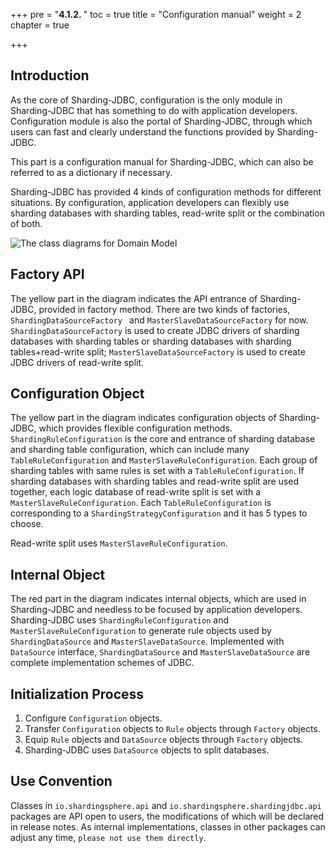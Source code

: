 +++
pre = "<b>4.1.2. </b>"
toc = true
title = "Configuration manual"
weight = 2
chapter = true

+++

## Introduction

As the core of Sharding-JDBC, configuration is the only module in Sharding-JDBC that has something to do with application developers. Configuration module is also the portal of Sharding-JDBC, through which users can fast and clearly understand the functions provided by Sharding-JDBC.

This part is a configuration manual for Sharding-JDBC, which can also be referred to as a dictionary if necessary.

Sharding-JDBC has provided 4 kinds of configuration methods for different situations. By configuration, application developers can flexibly use sharding databases with sharding tables, read-write split or the combination of both.

![The class diagrams for Domain Model](https://shardingsphere.apache.org/document/current/img/config_domain.png)

## Factory API

The yellow part in the diagram indicates the API entrance of Sharding-JDBC, provided in factory method. There are two kinds of factories, `ShardingDataSourceFactory ` and `MasterSlaveDataSourceFactory` for now. `ShardingDataSourceFactory` is used to create JDBC drivers of  sharding databases with sharding tables or sharding databases with sharding tables+read-write split; `MasterSlaveDataSourceFactory` is used to create JDBC drivers of read-write split.

## Configuration Object

The yellow part in the diagram indicates configuration objects of Sharding-JDBC, which provides flexible configuration methods. `ShardingRuleConfiguration` is the core and entrance of sharding database and sharding table configuration, which can include many `TableRuleConfiguration` and `MasterSlaveRuleConfiguration`. Each group of sharding tables with same rules is set with a `TableRuleConfiguration`. If sharding databases with sharding tables and read-write split are used together, each logic database of read-write split is set with a  `MasterSlaveRuleConfiguration`. Each `TableRuleConfiguration` is corresponding to a `ShardingStrategyConfiguration` and it has 5 types to choose.

Read-write split uses `MasterSlaveRuleConfiguration`.

## Internal Object

The red part in the diagram indicates internal objects, which are used in Sharding-JDBC and needless to be focused by application developers. Sharding-JDBC uses `ShardingRuleConfiguration` and `MasterSlaveRuleConfiguration` to generate rule objects used by  `ShardingDataSource` and `MasterSlaveDataSource`. Implemented with `DataSource` interface, `ShardingDataSource` and `MasterSlaveDataSource` are complete implementation schemes of JDBC.

## Initialization Process

1. Configure `Configuration` objects.
2. Transfer `Configuration` objects to `Rule` objects through `Factory` objects.
3. Equip `Rule` objects and `DataSource` objects through `Factory` objects.
4. Sharding-JDBC uses `DataSource` objects to split databases.

## Use Convention

Classes in `io.shardingsphere.api` and `io.shardingsphere.shardingjdbc.api` packages are API open to users, the modifications of which will be declared in release notes. As internal implementations, classes in other packages can adjust any time, `please not use them directly`.

